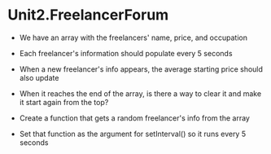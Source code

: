 # Unit2.FreelancerForum

- We have an array with the freelancers' name, price, and occupation
- Each freelancer's information should populate every 5 seconds
- When a new freelancer's info appears, the average starting price should also update
- When it reaches the end of the array, is there a way to clear it and make it start again from the top?

- Create a function that gets a random freelancer's info from the array
- Set that function as the argument for setInterval() so it runs every 5 seconds
